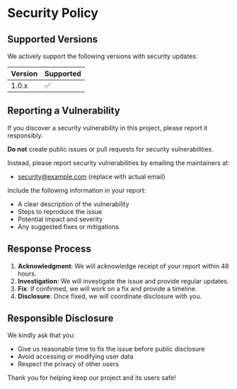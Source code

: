 # Security Policy

## Supported Versions

We actively support the following versions with security updates:

| Version | Supported          |
| ------- | ------------------ |
| 1.0.x   | :white_check_mark: |

## Reporting a Vulnerability

If you discover a security vulnerability in this project, please report it responsibly.

**Do not** create public issues or pull requests for security vulnerabilities.

Instead, please report security vulnerabilities by emailing the maintainers at:

- [security@example.com](mailto:security@example.com) (replace with actual email)

Include the following information in your report:

- A clear description of the vulnerability
- Steps to reproduce the issue
- Potential impact and severity
- Any suggested fixes or mitigations

## Response Process

1. **Acknowledgment**: We will acknowledge receipt of your report within 48 hours.
2. **Investigation**: We will investigate the issue and provide regular updates.
3. **Fix**: If confirmed, we will work on a fix and provide a timeline.
4. **Disclosure**: Once fixed, we will coordinate disclosure with you.

## Responsible Disclosure

We kindly ask that you:

- Give us reasonable time to fix the issue before public disclosure
- Avoid accessing or modifying user data
- Respect the privacy of other users

Thank you for helping keep our project and its users safe!